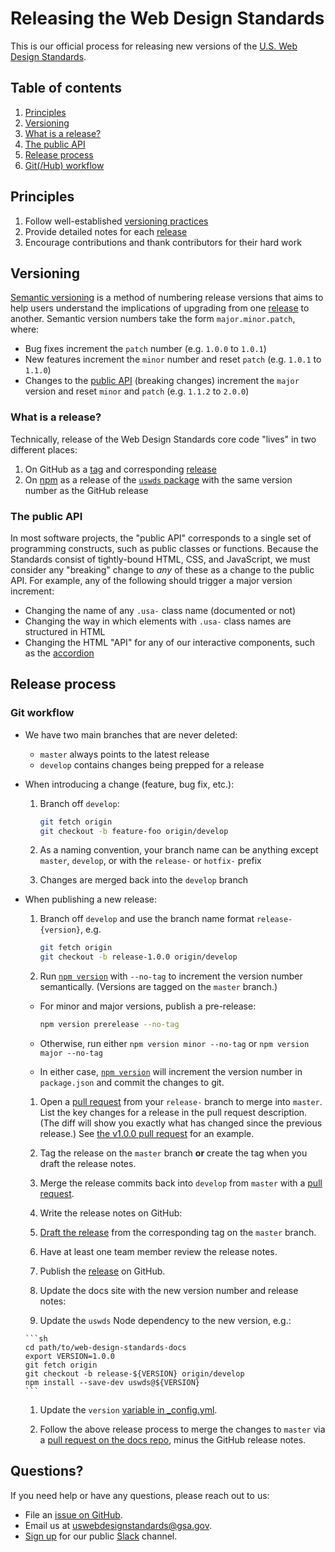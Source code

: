 # Releasing the Web Design Standards

This is our official process for releasing new versions of the [U.S. Web Design
Standards](https://standards.usa.gov).


## Table of contents
1. [Principles](#principles)
1. [Versioning](#versioning)
  1. [What is a release?](#what-is-a-release)
  1. [The public API](#the-public-api)
1. [Release process](#release-process)
  1. [Git(/Hub) workflow](#git-workflow)


## Principles
1. Follow well-established [versioning practices](#versioning)
1. Provide detailed notes for each [release](#what-is-a-release)
1. Encourage contributions and thank contributors for their hard work


## Versioning
[Semantic versioning][semver] is a method of numbering release versions that
aims to help users understand the implications of upgrading from one
[release](#what-is-a-release) to another. Semantic version numbers take the
form `major.minor.patch`, where:

* Bug fixes increment the `patch` number (e.g. `1.0.0` to `1.0.1`)
* New features increment the `minor` number and reset `patch` (e.g. `1.0.1` to
  `1.1.0`)
* Changes to the [public API](#public-api) (breaking changes) increment the
  `major` version and reset `minor` and `patch` (e.g. `1.1.2` to `2.0.0`)

### What is a release?
Technically, release of the Web Design Standards core code "lives" in two
different places:

1. On GitHub as a [tag][git tag] and corresponding [release][releases]
1. On [npm][what is npm] as a release of the [`uswds` package][uswds on npm] with the same version number as the GitHub release

### The public API
In most software projects, the "public API" corresponds to a single set of
programming constructs, such as public classes or functions.  Because the
Standards consist of tightly-bound HTML, CSS, and JavaScript, we must consider
any "breaking" change to _any_ of these as a change to the public API. For
example, any of the following should trigger a major version increment:

* Changing the name of any `.usa-` class name (documented or not)
* Changing the way in which elements with `.usa-` class names are structured in
  HTML
* Changing the HTML "API" for any of our interactive components, such as the
  [accordion](https://standards.usa.gov/accordions/)


## Release process

### Git workflow

* We have two main branches that are never deleted:
  * `master` always points to the latest release
  * `develop` contains changes being prepped for a release

* When introducing a change (feature, bug fix, etc.):

  1. Branch off `develop`:
  
      ```sh
      git fetch origin
      git checkout -b feature-foo origin/develop
      ```
      
  1. As a naming convention, your branch name can be anything except `master`,
     `develop`, or with the `release-` or `hotfix-` prefix

  1. Changes are merged back into the `develop` branch
  
* When publishing a new release:

  1. Branch off `develop` and use the branch name format `release-{version}`,
     e.g.

      ```sh
      git fetch origin
      git checkout -b release-1.0.0 origin/develop
      ```

  1. Run [`npm version`][npm version] with `--no-tag` to increment the version
     number semantically. (Versions are tagged on the `master` branch.)
     
    * For minor and major versions, publish a pre-release:
  
      ```sh
      npm version prerelease --no-tag
      ```
      
    * Otherwise, run either `npm version minor --no-tag` or `npm version major
      --no-tag`

    * In either case, [`npm version`][npm version] will increment the version
      number in `package.json` and commit the changes to git.

  1. Open a [pull request] from your `release-` branch to merge into `master`.
     List the key changes for a release in the pull request description. (The
     diff will show you exactly what has changed since the previous release.)
     See [the v1.0.0 pull request](#TODO) for an example.

  1. Tag the release on the `master` branch **or** create the tag when you
     draft the release notes.

  1. Merge the release commits back into `develop` from `master` with a [pull
     request].

  1. Write the release notes on GitHub:

    1. [Draft the release][draft release] from the corresponding tag on the
       `master` branch.

    1. Have at least one team member review the release notes.

    1. Publish the [release](https://github.com/18F/web-design-standards/releases)
       on GitHub.

  1. Update the docs site with the new version number and release notes:

    1. Update the `uswds` Node dependency to the new version, e.g.:

      ```sh
      cd path/to/web-design-standards-docs
      export VERSION=1.0.0
      git fetch origin
      git checkout -b release-${VERSION} origin/develop
      npm install --save-dev uswds@${VERSION}
      ```

    1. Update the `version` [variable in
       _config.yml](https://github.com/18F/web-design-standards-docs/blob/master/_config.yml#L3).

    1. Follow the above release process to merge the changes to `master` via a
       [pull request on the docs repo](https://github.com/18F/web-design-standards-docs/compare),
       minus the GitHub release notes.


## Questions?
If you need help or have any questions, please reach out to us:

* File an [issue on GitHub](https://github.com/18F/web-design-standards/issues/new).
* Email us at [uswebdesignstandards@gsa.gov](mailto:uswebdesignstandards@gsa.gov).
* [Sign up](https://chat.18f.gov/) for our public [Slack] channel.


[draft release]: https://github.com/18F/web-design-standards/releases/new
[git tag]: https://git-scm.com/book/en/v2/Git-Basics-Tagging
[new release]: https://github.com/18F/web-design-standards/releases/new
[npm version]: https://docs.npmjs.com/cli/version
[pull request]: https://github.com/18F/web-design-standards/compare
[releases]: https://github.com/18F/web-design-standards/releases
[semver]: http://semver.org/
[uswds on npm]: https://npmjs.com/package/uswds
[what is npm]: https://docs.npmjs.com/getting-started/what-is-npm
[Slack]: https://slack.com/
